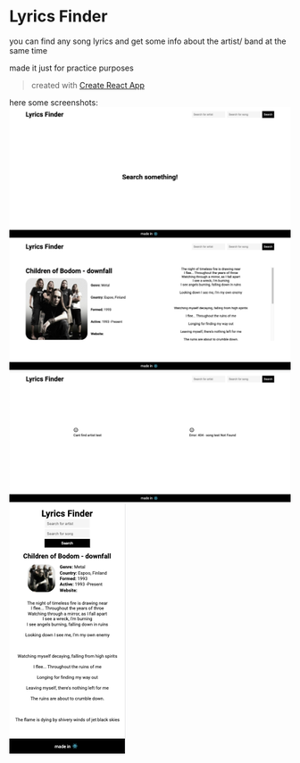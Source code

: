 # Lyrics Finder

you can find any song lyrics and get some info about the artist/ band at the same time

made it just for practice purposes 

>created with [Create React App](https://create-react-app.dev/)

here some screenshots:
![home](./public/images/home.png)
![search](./public/images/search.png)
![error](./public/images/error.png)
![mobile](./public/images/mobile.png)
